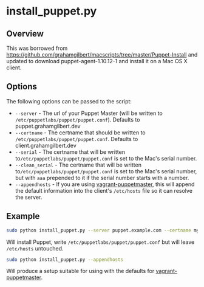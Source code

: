 # install_puppet.py

## Overview
This was borrowed from https://github.com/grahamgilbert/macscripts/tree/master/Puppet-Install and updated to download puppet-agent-1.10.12-1 and install it on a Mac OS X client.

## Options

The following options can be passed to the script:

* ``--server`` - The url of your Puppet Master (will be written to ``/etc/puppetlabs/puppet/puppet.conf``). Defaults to puppet.grahamgilbert.dev
* ``--certname`` - The certname that should be written to ``/etc/puppetlabs/puppet/puppet.conf``. Defaults to client.grahamgilbert.dev
* ``--serial`` - The certname that will be written to``/etc/puppetlabs/puppet/puppet.conf`` is set to the Mac's serial number.
* ``--clean_serial`` - The certname that will be written to``/etc/puppetlabs/puppet/puppet.conf`` is set to the Mac's serial number, but with ``aaa`` prepended to it if the serial number starts with a number.
* ``--appendhosts`` - If you are using [vagrant-puppetmaster](https://github.com/grahamgilbert/vagrant-puppetmaster), this will append the default information into the client's ``/etc/hosts`` file so it can resolve the server.

## Example

``` bash
sudo python install_puppet.py --server puppet.example.com --certname my-client.example.com
```

Will install Puppet, write ``/etc/puppetlabs/puppet/puppet.conf`` but will leave ``/etc/hosts`` untouched.

``` bash
sudo python install_puppet.py --appendhosts
```

Will produce a setup suitable for using with the defaults for [vagrant-puppetmaster](https://github.com/grahamgilbert/vagrant-puppetmaster).
